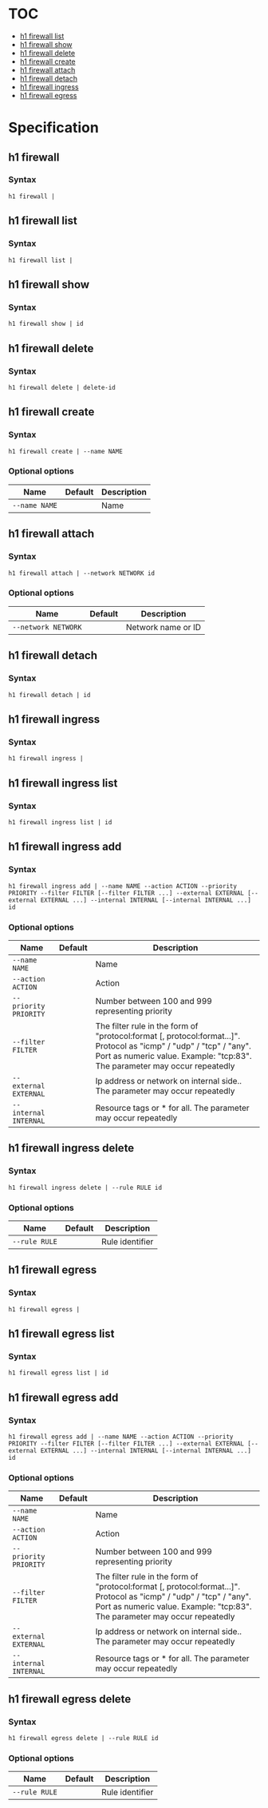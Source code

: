 # TOC

* [h1 firewall list](#h1-firewall-list)
* [h1 firewall show](#h1-firewall-show)
* [h1 firewall delete](#h1-firewall-delete)
* [h1 firewall create](#h1-firewall-create)
* [h1 firewall attach](#h1-firewall-attach)
* [h1 firewall detach](#h1-firewall-detach)
* [h1 firewall ingress](#h1-firewall-ingress)
* [h1 firewall egress](#h1-firewall-egress)


# Specification

## h1 firewall

### Syntax

```h1 firewall | ```

## h1 firewall list

### Syntax

```h1 firewall list | ```

## h1 firewall show

### Syntax

```h1 firewall show | id```

## h1 firewall delete

### Syntax

```h1 firewall delete | delete-id```

## h1 firewall create

### Syntax

```h1 firewall create | --name NAME```

### Optional options

| Name | Default | Description | 
| ---- | ------- | ----------- |
| ```--name NAME``` |  | Name |

## h1 firewall attach

### Syntax

```h1 firewall attach | --network NETWORK id```

### Optional options

| Name | Default | Description | 
| ---- | ------- | ----------- |
| ```--network NETWORK``` |  | Network name or ID |

## h1 firewall detach

### Syntax

```h1 firewall detach | id```

## h1 firewall ingress

### Syntax

```h1 firewall ingress | ```

## h1 firewall ingress list

### Syntax

```h1 firewall ingress list | id```

## h1 firewall ingress add

### Syntax

```h1 firewall ingress add | --name NAME --action ACTION --priority PRIORITY --filter FILTER [--filter FILTER ...] --external EXTERNAL [--external EXTERNAL ...] --internal INTERNAL [--internal INTERNAL ...] id```

### Optional options

| Name | Default | Description | 
| ---- | ------- | ----------- |
| ```--name NAME``` |  | Name |
| ```--action ACTION``` |  | Action |
| ```--priority PRIORITY``` |  | Number between 100 and 999 representing priority |
| ```--filter FILTER``` |  | The filter rule in the form of "protocol:format [, protocol:format...]". Protocol as "icmp" / "udp" / "tcp" / "any". Port as numeric value. Example: "tcp:83". The parameter may occur repeatedly |
| ```--external EXTERNAL``` |  | Ip address or network on internal side.. The parameter may occur repeatedly |
| ```--internal INTERNAL``` |  | Resource tags or * for all. The parameter may occur repeatedly |

## h1 firewall ingress delete

### Syntax

```h1 firewall ingress delete | --rule RULE id```

### Optional options

| Name | Default | Description | 
| ---- | ------- | ----------- |
| ```--rule RULE``` |  | Rule identifier |

## h1 firewall egress

### Syntax

```h1 firewall egress | ```

## h1 firewall egress list

### Syntax

```h1 firewall egress list | id```

## h1 firewall egress add

### Syntax

```h1 firewall egress add | --name NAME --action ACTION --priority PRIORITY --filter FILTER [--filter FILTER ...] --external EXTERNAL [--external EXTERNAL ...] --internal INTERNAL [--internal INTERNAL ...] id```

### Optional options

| Name | Default | Description | 
| ---- | ------- | ----------- |
| ```--name NAME``` |  | Name |
| ```--action ACTION``` |  | Action |
| ```--priority PRIORITY``` |  | Number between 100 and 999 representing priority |
| ```--filter FILTER``` |  | The filter rule in the form of "protocol:format [, protocol:format...]". Protocol as "icmp" / "udp" / "tcp" / "any". Port as numeric value. Example: "tcp:83". The parameter may occur repeatedly |
| ```--external EXTERNAL``` |  | Ip address or network on internal side.. The parameter may occur repeatedly |
| ```--internal INTERNAL``` |  | Resource tags or * for all. The parameter may occur repeatedly |

## h1 firewall egress delete

### Syntax

```h1 firewall egress delete | --rule RULE id```

### Optional options

| Name | Default | Description | 
| ---- | ------- | ----------- |
| ```--rule RULE``` |  | Rule identifier |

